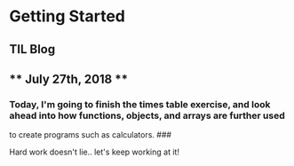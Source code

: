 # Getting Started #
## TIL Blog ##

## ** July 27th, 2018 ** ##

### Today, I'm going to finish the times table exercise, and look ahead into how functions, objects, and arrays are further used
to create programs such as calculators. ###

Hard work doesn't lie.. let's keep working at it!
